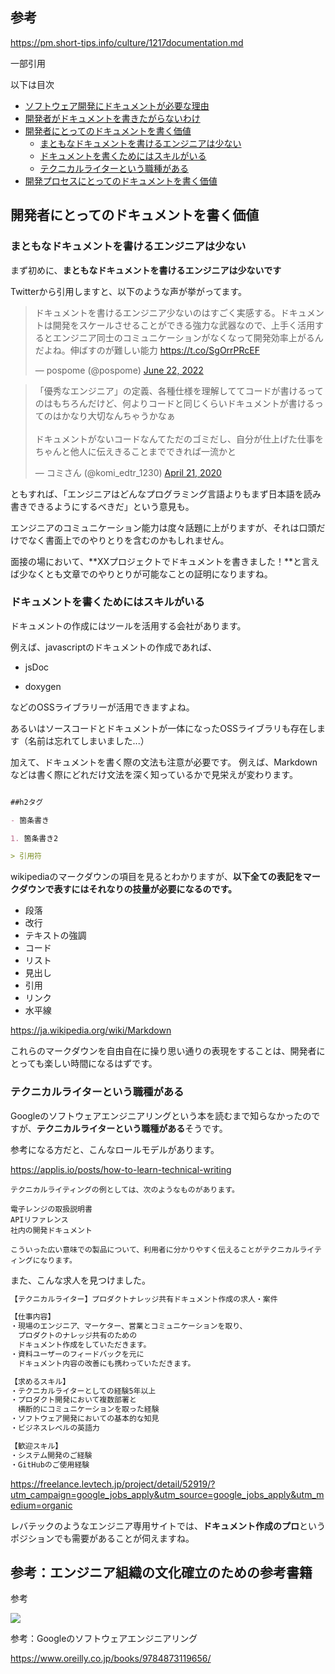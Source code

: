 <!--
title:   まともなドキュメントを書けるエンジニアは少ない
tags:    JSDoc,doxygen,ドキュメント,ポエム,開発
id:      03eb29e5414095e3d85a
private: false
-->
## 参考

https://pm.short-tips.info/culture/1217documentation.md

一部引用

以下は目次

- [ソフトウェア開発にドキュメントが必要な理由](https://pm.short-tips.info/culture/1217documentation.md#1)
- [開発者がドキュメントを書きたがらないわけ](https://pm.short-tips.info/culture/1217documentation.md#2)
- [開発者にとってのドキュメントを書く価値](https://pm.short-tips.info/culture/1217documentation.md#3)
  - [まともなドキュメントを書けるエンジニアは少ない](https://pm.short-tips.info/culture/1217documentation.md#4)
  - [ドキュメントを書くためにはスキルがいる](https://pm.short-tips.info/culture/1217documentation.md#5)
  - [テクニカルライターという職種がある](https://pm.short-tips.info/culture/1217documentation.md#6)
- [開発プロセスにとってのドキュメントを書く価値](https://pm.short-tips.info/culture/1217documentation.md#8)

## 開発者にとってのドキュメントを書く価値

### まともなドキュメントを書けるエンジニアは少ない

まず初めに、**まともなドキュメントを書けるエンジニアは少ないです**

Twitterから引用しますと、以下のような声が挙がってます。

<blockquote class="twitter-tweet"><p lang="ja" dir="ltr">ドキュメントを書けるエンジニア少ないのはすごく実感する。ドキュメントは開発をスケールさせることができる強力な武器なので、上手く活用するとエンジニア同士のコミュニケーションがなくなって開発効率上がるんだよね。伸ばすのが難しい能力 <a href="https://t.co/SgOrrPRcEF">https://t.co/SgOrrPRcEF</a></p>&mdash; pospome (@pospome) <a href="https://twitter.com/pospome/status/1539605902483144704?ref_src=twsrc%5Etfw">June 22, 2022</a></blockquote> <script async src="https://platform.twitter.com/widgets.js" charset="utf-8"></script>

<blockquote class="twitter-tweet"><p lang="ja" dir="ltr">「優秀なエンジニア」の定義、各種仕様を理解しててコードが書けるってのはもちろんだけど、何よりコードと同じくらいドキュメントが書けるってのはかなり大切なんちゃうかなぁ<br><br>ドキュメントがないコードなんてただのゴミだし、自分が仕上げた仕事をちゃんと他人に伝えきることまでできれば一流かと</p>&mdash; コミさん (@komi_edtr_1230) <a href="https://twitter.com/komi_edtr_1230/status/1252551047349850113?ref_src=twsrc%5Etfw">April 21, 2020</a></blockquote> <script async src="https://platform.twitter.com/widgets.js" charset="utf-8"></script>

ともすれば、「エンジニアはどんなプログラミング言語よりもまず日本語を読み書きできるようにするべきだ」という意見も。

エンジニアのコミュニケーション能力は度々話題に上がりますが、それは口頭だけでなく書面上でのやりとりを含むのかもしれません。

面接の場において、**XXプロジェクトでドキュメントを書きました！**と言えば少なくとも文章でのやりとりが可能なことの証明になりますね。

### ドキュメントを書くためにはスキルがいる

ドキュメントの作成にはツールを活用する会社があります。

例えば、javascriptのドキュメントの作成であれば、

- jsDoc

- doxygen

などのOSSライブラリーが活用できますよね。

あるいはソースコードとドキュメントが一体になったOSSライブラリも存在します（名前は忘れてしまいました...）

加えて、ドキュメントを書く際の文法も注意が必要です。
例えば、Markdownなどは書く際にどれだけ文法を深く知っているかで見栄えが変わります。

```md

##h2タグ

- 箇条書き

1. 箇条書き2

> 引用符

```

wikipediaのマークダウンの項目を見るとわかりますが、**以下全ての表記をマークダウンで表すにはそれなりの技量が必要になるのです。**

- 段落
- 改行
- テキストの強調
- コード
- リスト
- 見出し
- 引用
- リンク
- 水平線

https://ja.wikipedia.org/wiki/Markdown

これらのマークダウンを自由自在に操り思い通りの表現をすることは、開発者にとっても楽しい時間になるはずです。

### テクニカルライターという職種がある

Googleのソフトウェアエンジニアリングという本を読むまで知らなかったのですが、**テクニカルライターという職種がある**そうです。

参考になる方だと、こんなロールモデルがあります。

https://applis.io/posts/how-to-learn-technical-writing

```
テクニカルライティングの例としては、次のようなものがあります。

電子レンジの取扱説明書
APIリファレンス
社内の開発ドキュメント

こういった広い意味での製品について、利用者に分かりやすく伝えることがテクニカルライティングになります。
```

また、こんな求人を見つけました。

```md
【テクニカルライター】プロダクトナレッジ共有ドキュメント作成の求人・案件

【仕事内容】
・現場のエンジニア、マーケター、営業とコミュニケーションを取り、
　プロダクトのナレッジ共有のための
　ドキュメント作成をしていただきます。
・資料ユーザーのフィードバックを元に
　ドキュメント内容の改善にも携わっていただきます。

【求めるスキル】
・テクニカルライターとしての経験5年以上
・プロダクト開発において複数部署と
　横断的にコミュニケーションを取った経験
・ソフトウェア開発においての基本的な知見
・ビジネスレベルの英語力

【歓迎スキル】
・システム開発のご経験
・GitHubのご使用経験
```

https://freelance.levtech.jp/project/detail/52919/?utm_campaign=google_jobs_apply&utm_source=google_jobs_apply&utm_medium=organic

レバテックのようなエンジニア専用サイトでは、**ドキュメント作成のプロ**というポジションでも需要があることが伺えますね。



## 参考：エンジニア組織の文化確立のための参考書籍

参考

<img src="http://www.hanmoto.com/bd/img/9784873119656_600.jpg">

参考：Googleのソフトウェアエンジニアリング

https://www.oreilly.co.jp/books/9784873119656/
